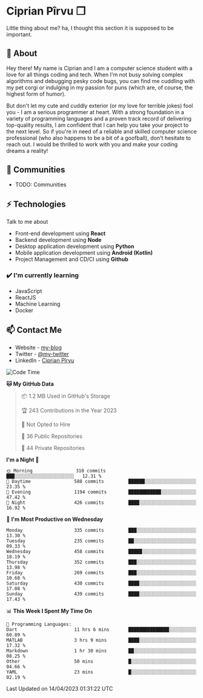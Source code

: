 # Ciprian Pîrvu ❐

Little thing about me? ha, I thought this section it is supposed to be important.

## 🧐 About

Hey there! My name is Ciprian and I am a computer science student with a love for all things coding and tech. When I'm not busy solving complex algorithms and debugging pesky code bugs, you can find me cuddling with my pet corgi or indulging in my passion for puns (which are, of course, the highest form of humor).

But don't let my cute and cuddly exterior (or my love for terrible jokes) fool you - I am a serious programmer at heart. With a strong foundation in a variety of programming languages and a proven track record of delivering top-quality results, I am confident that I can help you take your project to the next level. So if you're in need of a reliable and skilled computer science professional (who also happens to be a bit of a goofball), don't hesitate to reach out. I would be thrilled to work with you and make your coding dreams a reality!

## 👯 Communities

-   TODO: Communities

## ⚡ Technologies

Talk to me about

-   Front-end development using **React**
-   Backend development using **Node**
-   Desktop application development using **Python**
-   Mobile application development using **Android (Kotlin)**
-   Project Management and CD/CI using **Github**

### ✔️ I'm currently learning

-   JavaScript
-   ReactJS
-   Machine Learning
-   Docker

## 📫 Contact Me

-   Website - [my-blog]()
-   Twitter - [@my-twitter]()
-   LinkedIn - [Ciprian Pîrvu](https://www.linkedin.com/in/p%C3%AErvu-ciprian-cristian-4415991b1/)

<!--START_SECTION:waka-->
![Code Time](http://img.shields.io/badge/Code%20Time-1%2C664%20hrs%201%20min-blue)

**🐱 My GitHub Data** 

> 📦 1.2 MB Used in GitHub's Storage 
 > 
> 🏆 243 Contributions in the Year 2023
 > 
> 🚫 Not Opted to Hire
 > 
> 📜 36 Public Repositories 
 > 
> 🔑 44 Private Repositories 
 > 
**I'm a Night 🦉** 

```text
🌞 Morning                310 commits         ███░░░░░░░░░░░░░░░░░░░░░░   12.31 % 
🌆 Daytime                588 commits         ██████░░░░░░░░░░░░░░░░░░░   23.35 % 
🌃 Evening                1194 commits        ████████████░░░░░░░░░░░░░   47.42 % 
🌙 Night                  426 commits         ████░░░░░░░░░░░░░░░░░░░░░   16.92 % 
```
📅 **I'm Most Productive on Wednesday** 

```text
Monday                   335 commits         ███░░░░░░░░░░░░░░░░░░░░░░   13.30 % 
Tuesday                  235 commits         ██░░░░░░░░░░░░░░░░░░░░░░░   09.33 % 
Wednesday                458 commits         █████░░░░░░░░░░░░░░░░░░░░   18.19 % 
Thursday                 352 commits         ███░░░░░░░░░░░░░░░░░░░░░░   13.98 % 
Friday                   269 commits         ███░░░░░░░░░░░░░░░░░░░░░░   10.68 % 
Saturday                 430 commits         ████░░░░░░░░░░░░░░░░░░░░░   17.08 % 
Sunday                   439 commits         ████░░░░░░░░░░░░░░░░░░░░░   17.43 % 
```


📊 **This Week I Spent My Time On** 

```text
💬 Programming Languages: 
Dart                     11 hrs 6 mins       ███████████████░░░░░░░░░░   60.89 % 
MATLAB                   3 hrs 9 mins        ████░░░░░░░░░░░░░░░░░░░░░   17.32 % 
Markdown                 1 hr 30 mins        ██░░░░░░░░░░░░░░░░░░░░░░░   08.25 % 
Other                    50 mins             █░░░░░░░░░░░░░░░░░░░░░░░░   04.66 % 
YAML                     23 mins             █░░░░░░░░░░░░░░░░░░░░░░░░   02.19 % 
```


 Last Updated on 14/04/2023 01:31:22 UTC
<!--END_SECTION:waka-->
